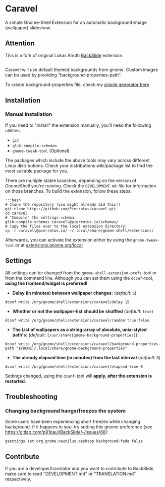 # Caravel

A simple Gnome-Shell Extension for an automatic background-image (wallpaper) slideshow.

## Attention

This is a fork of original Lukas Knuth [BackSlide](https://gitlab.com/p91paul/BackSlide) extension

## 

Caravel will use default themed backgrounds from gnome.
Custom images can be used by providing "background-properties-path".

To create background-properties file, check my [simple generator here](https://github.com/Pierrotws/background-properties-generator)

## Installation

### Manual installation

If you need to "install" the extension manually, you'll need the following utilities:

* `git`
* `glib-compile-schemas`
* `gnome-tweak-tool` (Optional)

The packages which include the above tools may vary across different Linux distributions. Check your distributions wiki/package list to find the most suitable package for you.

There are multiple stable branches, depending on the version of GnomeShell you're running. Check the `DEVELOPMENT.md`-file for information on those branches. To build the extension, follow these steps:

    :::bash
    # Clone the repository (you might already did this!)
    git clone https://github.com/Pierrotws/caravel.git
    cd caravel
    # "Compile" the settings-schema:
    glib-compile-schemas caravel\@pierrotws.io/schemas/
    # Copy the files over to the local extension directory:
    cp -r caravel\@pierrotws.io/ ~/.local/share/gnome-shell/extensions/

Afterwards, you can activate the extension either by using the `gnome-tweak-tool` or at [extensions.gnome.org/local](https://extensions.gnome.org/local/)

## Settings

All settings can be changed from the `gnome-shell-extension-prefs`-tool or from the command line. Although you can set them using the `dconf`-tool, **using the frontend/widget is preferred!**.

* **Delay (in minutes) between wallpaper changes:** (*default*: `5`)

`dconf write /org/gnome/shell/extensions/caravel/delay 15`

* **Whether or not the wallpaper-list should be shuffled** (*default*: `true`)

`dconf write /org/gnome/shell/extensions/caravel/random true|false`

* **The List of wallpapers as a string-array of absolute, unix-styled path's:** (*default*: `[/usr/share{gnome-background-properties]`)

`dconf write /org/gnome/shell/extensions/caravel/background-properties-path "${HOME}/.local/share/gnome-background-properties"`

* **The already elapsed time (in minutes) from the last interval** (*default*: `0`)

`dconf write /org/gnome/shell/extensions/caravel/elapsed-time 0`

Settings changed, using the `dconf`-tool will **apply, after the extension is restarted**.

## Troubleshooting

### Changing background hangs/freezes the system

Some users have been experiencing short freezes while changing background. If it happens to you, try setting this gnome preference (see https://gitlab.com/p91paul/BackSlide/-/issues/68):


    gsettings set org.gnome.nautilus.desktop background-fade false


## Contribute

If you are a developer/translator and you want to contribute to BackSlide, make sure to read "DEVELOPMENT.md" or "TRANSLATION.md" respectively.
